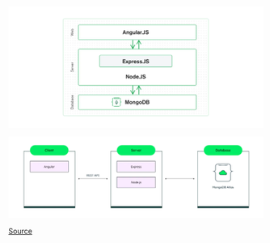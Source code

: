 
![MEAN Stack](image-1.png)

![MEAN Stack Cleint-Server Architecture](image.png)

[Source](https://www.mongodb.com/languages/mean-stack-tutorial?utm_campaign=devrel&utm_source=youtube&utm_medium=organic_social&utm_content=GcYxQ0A7tVM&utm_term=jesse.hall)